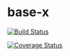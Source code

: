 # base-x

[![Build Status](https://travis-ci.org/pinecone-dot-website/base-x.svg?branch=master)](https://travis-ci.org/pinecone-dot-website/base-x)

[![Coverage Status](https://coveralls.io/repos/github/pinecone-dot-website/base-x/badge.svg?branch=master)](https://coveralls.io/github/pinecone-dot-website/base-x?branch=master)